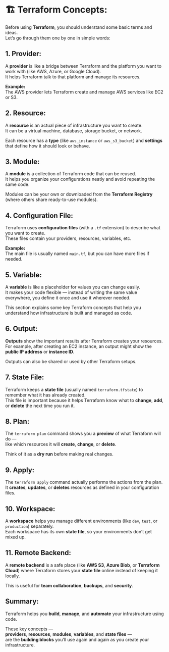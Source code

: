 # 🏗️ Terraform Concepts:

Before using **Terraform**, you should understand some basic terms and ideas.  
Let’s go through them one by one in simple words:

##  1. Provider:

A **provider** is like a bridge between Terraform and the platform you want to work with (like AWS, Azure, or Google Cloud).  
It helps Terraform talk to that platform and manage its resources.  

 **Example:**  
The AWS provider lets Terraform create and manage AWS services like EC2 or S3.

##  2. Resource:

A **resource** is an actual piece of infrastructure you want to create.  
It can be a virtual machine, database, storage bucket, or network.  

Each resource has a **type** (like `aws_instance` or `aws_s3_bucket`) and **settings** that define how it should look or behave.

##  3. Module:

A **module** is a collection of Terraform code that can be reused.  
It helps you organize your configurations neatly and avoid repeating the same code.  

Modules can be your own or downloaded from the **Terraform Registry** (where others share ready-to-use modules).

##  4. Configuration File:

Terraform uses **configuration files** (with a `.tf` extension) to describe what you want to create.  
These files contain your providers, resources, variables, etc.  

 **Example:**  
The main file is usually named `main.tf`, but you can have more files if needed.

##  5. Variable:

A **variable** is like a placeholder for values you can change easily.  
It makes your code flexible — instead of writing the same value everywhere, you define it once and use it wherever needed.  

This section explains some key Terraform concepts that help you understand how infrastructure is built and managed as code.

##  6. Output:

**Outputs** show the important results after Terraform creates your resources.  
For example, after creating an EC2 instance, an output might show the **public IP address** or **instance ID**.  

 Outputs can also be shared or used by other Terraform setups.

##  7. State File:

Terraform keeps a **state file** (usually named `terraform.tfstate`) to remember what it has already created.  
This file is important because it helps Terraform know what to **change**, **add**, or **delete** the next time you run it.

##  8. Plan:

The `terraform plan` command shows you a **preview** of what Terraform will do —  
like which resources it will **create**, **change**, or **delete**.  

 Think of it as a **dry run** before making real changes.

##  9. Apply:

The `terraform apply` command actually performs the actions from the plan.  
It **creates**, **updates**, or **deletes** resources as defined in your configuration files.


##  10. Workspace:

A **workspace** helps you manage different environments (like `dev`, `test`, or `production`) separately.  
Each workspace has its own **state file**, so your environments don’t get mixed up.

##  11. Remote Backend:

A **remote backend** is a safe place (like **AWS S3**, **Azure Blob**, or **Terraform Cloud**) where Terraform stores your **state file** online instead of keeping it locally.  

 This is useful for **team collaboration**, **backups**, and **security**.

##  Summary:

Terraform helps you **build**, **manage**, and **automate** your infrastructure using code.  

These key concepts —  
**providers**, **resources**, **modules**, **variables**, and **state files** —  
are the **building blocks** you’ll use again and again as you create your infrastructure.

